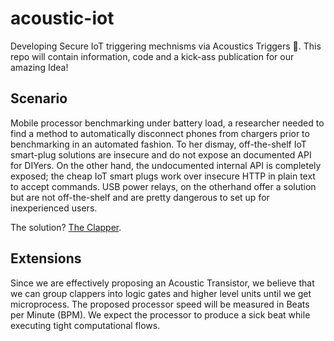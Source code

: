 # acoustic-iot
Developing Secure IoT triggering mechnisms via Acoustics Triggers 👏. This repo will contain information, code and a kick-ass publication for our amazing Idea!


## Scenario
Mobile processor benchmarking under battery load, a researcher needed to find a method to automatically disconnect phones from chargers prior to benchmarking in an automated fashion. To her dismay, off-the-shelf IoT smart-plug solutions are insecure and do not expose an documented API for DIYers. On the other hand, the undocumented internal API is completely exposed; the cheap IoT smart plugs work over insecure HTTP in plain text to accept commands. USB power relays, on the otherhand offer a solution but are not off-the-shelf and are pretty dangerous to set up for inexperienced users.

The solution? [The Clapper](https://en.wikipedia.org/wiki/The_Clapper). 

## Extensions
Since we are effectively proposing an Acoustic Transistor, we believe that we can group clappers into logic gates and higher level units until we get microprocess. The proposed processor speed will be measured in Beats per Minute (BPM). We expect the processor to produce a sick beat while executing tight computational flows.
